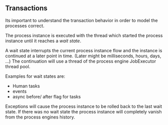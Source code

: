## Transactions

Its important to understand the transaction behavior in order to model the processes correct.

The process instance is executed with the thread which started the process instance until it reaches a *wait state*.

A wait state interrupts the current process instance flow and the instance is continued at a later point in time. 
(Later might be milliseconds, hours, days, ...)
The continuation will use a thread of the process engine JobExecutor thread pool.

Examples for wait states are:

* Human tasks
* events
* async before/ after flag for tasks

Exceptions will cause the process instance to be rolled back to the last wait state. 
If there was no wait state the process instance will completely vanish from the process engines history.